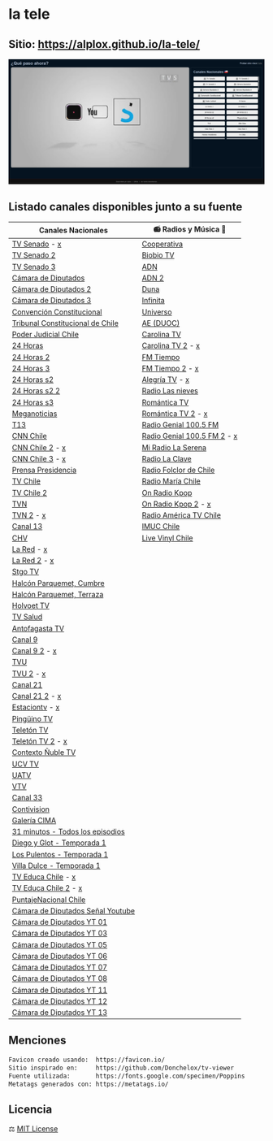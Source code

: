 # la tele
## Sitio: https://alplox.github.io/la-tele/

[![](https://raw.githubusercontent.com/Alplox/la-tele/master/preview.png)](https://alplox.github.io/la-tele/)

## Listado canales disponibles junto a su fuente
| Canales Nacionales                                                                                                                  | 📻 Radios y Música 🎵                                                                       |
|-------------------------------------------------------------------------------------------------------------------------------------|---------------------------------------------------------------------------------------------|
| [TV Senado](https://tv.senado.cl/) - [x](https://www.m3u.cl/iptv-chile.php)                                                         | [Cooperativa](http://programas.cooperativa.cl/showalairelibre/)                             |
| [TV Senado 2](https://tv.senado.cl/)                                                                                                | [Biobio TV](https://www.biobiochile.cl/biobiotv/)                                           |
| [TV Senado 3](https://www.youtube.com/channel/UC4GJ43VNn4AYfiYa0RBCHQg)                                                             | [ADN](http://tv.adnradio.cl/)                                                               |
| [Cámara de Diputados](http://www.cdtv.cl//)                                                                                         | [ADN 2](https://www.youtube.com/channel/UCczkrFICr0xEgDsk51zZojA)                           |
| [Cámara de Diputados 2](http://webtv.camara.cl/)                                                                                    | [Duna](https://www.duna.cl/tv/)                                                             |
| [Cámara de Diputados 3](http://webtv.camara.cl/)                                                                                    | [Infinita](http://www.infinita.cl/home/)                                                    |
| [Convención Constitucional](https://www.convencion.tv/)                                                                             | [Universo](https://www.universo.cl/)                                                        |
| [Tribunal Constitucional de Chile](https://www.youtube.com/channel/UCZaI-1N1oaGb-U8K2VNztjg)                                        | [AE (DUOC)](https://www.aeradio.cl/)                                                        |
| [Poder Judicial Chile](https://www.youtube.com/channel/UCo0C1-ocUG9a0Yb3iO0V-xg)                                                    | [Carolina TV](https://www.carolina.cl/tv/)                                                  |
| [24 Horas](https://www.youtube.com/channel/UCTXNz3gjAypWp3EhlIATEJQ)                                                                | [Carolina TV 2](https://www.carolina.cl/tv/) - [x](https://www.chileiptv.cl/)               |
| [24 Horas 2](https://www.24horas.cl/envivo/)                                                                                        | [FM Tiempo](https://www.fmtiempo.cl/)                                                       |
| [24 Horas 3](https://www.24horas.cl/envivo/)                                                                                        | [FM Tiempo 2](https://www.fmtiempo.cl/) - [x](https://www.chileiptv.cl/)                    |
| [24 Horas s2](https://www.24horas.cl/envivo/)                                                                                       | [Alegría TV](https://www.alegriafm.cl/) - [x](https://www.chileiptv.cl/)                    |
| [24 Horas s2 2](https://www.24horas.cl/envivo/)                                                                                     | [Radio Las nieves](https://www.rln.cl/)                                                     |
| [24 Horas s3](https://www.24horas.cl/envivo/)                                                                                       | [Romántica TV](https://www.romantica.cl/romantica-tv/)                                      |
| [Meganoticias](https://www.youtube.com/channel/UCkccyEbqhhM3uKOI6Shm-4Q)                                                            | [Romántica TV 2](https://www.romantica.cl/romantica-tv/) - [x](https://www.chileiptv.cl/)   |
| [T13](https://www.youtube.com/channel/UCsRnhjcUCR78Q3Ud6OXCTNg)                                                                     | [Radio Genial 100.5 FM](https://radiogenial.cl/)                                            |
| [CNN Chile](https://www.youtube.com/channel/UCpOAcjJNAp0Y0fhznRrXIJQ)                                                               | [Radio Genial 100.5 FM 2](https://radiogenial.cl/) - [x](https://www.m3u.cl/iptv-chile.php) |
| [CNN Chile 2](https://www.cnnchile.com/) - [x](https://www.m3u.cl/iptv-chile.php)                                                   | [Mi Radio La Serena](https://www.youtube.com/channel/UClJiriqxFwmmVIQeASJfICQ)              |
| [CNN Chile 3](https://www.cnnchile.com/) - [x](https://github.com/AINMcl/AINMcl.github.io/tree/master/Monitores)                    | [Radio La Clave](https://radiolaclave.cl/)                                                  |
| [Prensa Presidencia](https://prensa.presidencia.cl/streaming.aspx)                                                                  | [Radio Folclor de Chile](https://www.youtube.com/channel/UC0Hl8kJe8Xwv8g63Q4qefQg)          |
| [TV Chile](https://www.tvchile.cl/envivo/)                                                                                          | [Radio María Chile](https://www.youtube.com/channel/UClMwb2kCYemWyDIZ2dYttKA)               |
| [TV Chile 2](https://www.tvchile.cl/envivo/)                                                                                        | [On Radio Kpop](https://onradiochile.cl/kpop/)                                              |
| [TVN](https://www.youtube.com/channel/UCaVaCaiG6qRzDiJDuEGKOhQ)                                                                     | [On Radio Kpop 2](https://onradiochile.cl/kpop/) - [x](https://www.m3u.cl/iptv-chile.php)   |
| [TVN 2](https://www.24horas.cl/envivo/) - [x](https://www.m3u.cl/iptv-chile.php)                                                    | [Radio América TV Chile](http://www.radioamerica.cl/)                                       |
| [Canal 13](https://www.youtube.com/channel/UCd4D3LfXC_9MY2zSv_3gMgw)                                                                | [IMUC Chile](https://www.youtube.com/channel/UCIIDtZoaK9UZi4FaGMmL_hw)                      |
| [CHV](https://www.youtube.com/channel/UC8EdTmyUaFIfZvVttJ9lgIA)                                                                     | [Live Vinyl Chile](https://www.youtube.com/channel/UC8FJRxSiunppaD0sZgL7H_A)                |
| [La Red](https://www.lared.cl/senal-online) - [x](https://github.com/AINMcl/AINMcl.github.io/tree/master/Monitores)                 |                                                                                             |
| [La Red 2](https://www.lared.cl/senal-online) - [x](https://raw.githubusercontent.com/Televito/TDT-Mundo/main/IPTV)                 |                                                                                             |
| [Stgo TV](https://www.santiagotelevision.cl/)                                                                                       |                                                                                             |
| [Halcón Parquemet, Cumbre](https://halcon.parquemet.cl/index.html)                                                                  |                                                                                             |
| [Halcón Parquemet, Terraza](https://halcon.parquemet.cl/index.html)                                                                 |                                                                                             |
| [Holvoet TV](https://holvoet.cl/en-vivo/)                                                                                           |                                                                                             |
| [TV Salud](https://tvsalud.cl/)                                                                                                     |                                                                                             |
| [Antofagasta TV](https://www.antofagasta.tv/)                                                                                       |                                                                                             |
| [Canal 9](https://www.canal9.cl/en-vivo/)                                                                                           |                                                                                             |
| [Canal 9 2](https://www.canal9.cl/en-vivo/) - [x](https://www.chileiptv.cl/)                                                        |                                                                                             |
| [TVU](https://www.tvu.cl/)                                                                                                          |                                                                                             |
| [TVU 2](https://www.tvu.cl/) - [x](https://www.chileiptv.cl/)                                                                       |                                                                                             |
| [Canal 21](https://www.canal21tv.cl/wp/en-vivo/)                                                                                    |                                                                                             |
| [Canal 21 2](https://www.canal21tv.cl/wp/en-vivo/) - [x](https://www.chileiptv.cl/)                                                 |                                                                                             |
| [Estaciontv](https://www.estaciontv.cl/site/) - [x](https://www.chileiptv.cl/)                                                      |                                                                                             |
| [Pingüino TV](https://elpinguino.com/reproductor/)                                                                                  |                                                                                             |
| [Teletón TV](https://teletontv.cl/)                                                                                                 |                                                                                             |
| [Teletón TV 2](https://teletontv.cl/) - [x](https://www.chileiptv.cl/)                                                              |                                                                                             |
| [Contexto Ñuble TV](https://tv.contextonuble.cl/)                                                                                   |                                                                                             |
| [UCV TV](https://pucvmultimedios.cl/senal-online-tv.php)                                                                            |                                                                                             |
| [UATV](https://uatv.cl/uatv-en-vivo/)                                                                                               |                                                                                             |
| [VTV](http://canalvtv.cl/vtv/)                                                                                                      |                                                                                             |
| [Canal 33](http://www.canal33.cl/online.php)                                                                                        |                                                                                             |
| [Contivision](http://w.contivision.cl/cvn/envivo.php)                                                                               |                                                                                             |
| [Galería CIMA](https://www.youtube.com/channel/UC4GOcOKkEefz5NamN4WyMFg)                                                            |                                                                                             |
| [31 minutos - Todos los episodios](https://www.youtube.com/playlist?list=PLVI9tQggdGtFXgCwpjTM_d2pdH6ABeRFL)                        |                                                                                             |
| [Diego y Glot - Temporada 1](https://www.youtube.com/watch?v=J3cLcZ1QhFE&list=PLnDONcPxnlq2s8zwIuJt8_JI4Tf3amd6u)                   |                                                                                             |
| [Los Pulentos - Temporada 1](https://www.youtube.com/playlist?list=PLnDONcPxnlq2gZlH-OAXCnIeyPwMpQuUb)                              |                                                                                             |
| [Villa Dulce - Temporada 1](https://www.youtube.com/playlist?list=PLnDONcPxnlq1V8zLL54a6luAy4Wp6ldK3)                               |                                                                                             |
| [TV Educa Chile](https://www.tvn.cl/envivo/tveducachile/) - [x](https://www.m3u.cl/iptv-chile.php)                                  |                                                                                             |
| [TV Educa Chile 2](https://www.tvn.cl/envivo/tveducachile/) - [x](https://github.com/AINMcl/AINMcl.github.io/tree/master/Monitores) |                                                                                             |
| [PuntajeNacional Chile](https://www.youtube.com/channel/UCCY6xIXHmGBGZUgUYxtfKSg)                                                   |                                                                                             |
| [Cámara de Diputados Señal Youtube](https://www.youtube.com/channel/UCYd5k2TyOyOmUJNx0SH17KA)                                       |                                                                                             |
| [Cámara de Diputados YT 01](https://www.youtube.com/channel/UCcULnWuDzgQG9yF0Dv3DIgg)                                               |                                                                                             |
| [Cámara de Diputados YT 03](https://www.youtube.com/channel/UCF6KgLfQqQzekn8U1DwVs9g)                                               |                                                                                             |
| [Cámara de Diputados YT 05](https://www.youtube.com/channel/UC0QKtI8NpeMObauDylsSUDA)                                               |                                                                                             |
| [Cámara de Diputados YT 06](https://www.youtube.com/channel/UCspWzpGflwb6A8PZqWw49CQ)                                               |                                                                                             |
| [Cámara de Diputados YT 07](https://www.youtube.com/channel/UCyVjDDBZGDywVGrpGBvGEsw)                                               |                                                                                             |
| [Cámara de Diputados YT 08](https://www.youtube.com/channel/UCCtDbZzh63vgU_BWHRGsbug)                                               |                                                                                             |
| [Cámara de Diputados YT 11](https://www.youtube.com/channel/UCYPKjGKq2yLbAnmth5rFZmQ)                                               |                                                                                             |
| [Cámara de Diputados YT 12](https://www.youtube.com/channel/UCVOWFY-sgbDglBsfOap9okg)                                               |                                                                                             |
| [Cámara de Diputados YT 13](https://www.youtube.com/channel/UC33MG3YdoQ16a8a3wODh6lw)                                               |                                                                                             |
## Menciones
```
Favicon creado usando:  https://favicon.io/
Sitio inspirado en:     https://github.com/Donchelox/tv-viewer
Fuente utilizada:       https://fonts.google.com/specimen/Poppins
Metatags generados con: https://metatags.io/
```

## Licencia
⚖️ [MIT License](https://github.com/Alplox/la-tele/blob/main/LICENSE)
